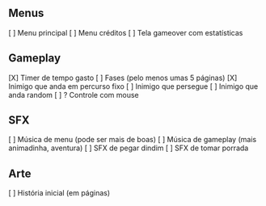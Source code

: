 ## Menus
[ ] Menu principal
[ ] Menu créditos
[ ] Tela gameover com estatísticas

## Gameplay
[X] Timer de tempo gasto
[ ] Fases (pelo menos umas 5 páginas)
[X] Inimigo que anda em percurso fixo
[ ] Inimigo que persegue
[ ] Inimigo que anda random
[ ] ? Controle com mouse

## SFX
[ ] Música de menu (pode ser mais de boas)
[ ] Música de gameplay (mais animadinha, aventura)
[ ] SFX de pegar dindim
[ ] SFX de tomar porrada

## Arte
[ ] História inicial (em páginas)
